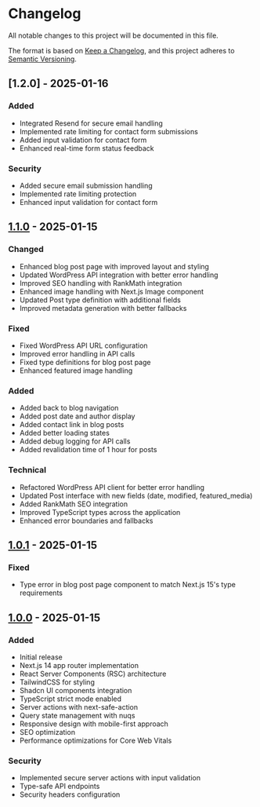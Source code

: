 # Changelog

All notable changes to this project will be documented in this file.

The format is based on [Keep a Changelog](https://keepachangelog.com/en/1.1.0/),
and this project adheres to [Semantic Versioning](https://semver.org/spec/v2.0.0.html).

## [1.2.0] - 2025-01-16

### Added
- Integrated Resend for secure email handling
- Implemented rate limiting for contact form submissions
- Added input validation for contact form
- Enhanced real-time form status feedback

### Security
- Added secure email submission handling
- Implemented rate limiting protection
- Enhanced input validation for contact form

## [1.1.0] - 2025-01-15

### Changed
- Enhanced blog post page with improved layout and styling
- Updated WordPress API integration with better error handling
- Improved SEO handling with RankMath integration
- Enhanced image handling with Next.js Image component
- Updated Post type definition with additional fields
- Improved metadata generation with better fallbacks

### Fixed
- Fixed WordPress API URL configuration
- Improved error handling in API calls
- Fixed type definitions for blog post page
- Enhanced featured image handling

### Added
- Added back to blog navigation
- Added post date and author display
- Added contact link in blog posts
- Added better loading states
- Added debug logging for API calls
- Added revalidation time of 1 hour for posts

### Technical
- Refactored WordPress API client for better error handling
- Updated Post interface with new fields (date, modified, featured_media)
- Added RankMath SEO integration
- Improved TypeScript types across the application
- Enhanced error boundaries and fallbacks

## [1.0.1] - 2025-01-15

### Fixed
- Type error in blog post page component to match Next.js 15's type requirements

## [1.0.0] - 2025-01-15

### Added
- Initial release
- Next.js 14 app router implementation
- React Server Components (RSC) architecture
- TailwindCSS for styling
- Shadcn UI components integration
- TypeScript strict mode enabled
- Server actions with next-safe-action
- Query state management with nuqs
- Responsive design with mobile-first approach
- SEO optimization
- Performance optimizations for Core Web Vitals

### Security
- Implemented secure server actions with input validation
- Type-safe API endpoints
- Security headers configuration

[1.1.0]: https://github.com/username/project/releases/tag/v1.1.0
[1.0.1]: https://github.com/username/project/releases/tag/v1.0.1
[1.0.0]: https://github.com/username/project/releases/tag/v1.0.0
